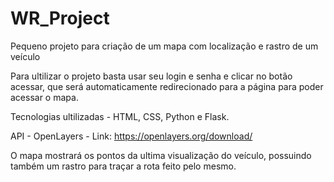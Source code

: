 # WR_Project

Pequeno projeto para criação de um mapa com localização e rastro de um veículo

Para ultilizar o projeto basta usar seu login e senha e clicar no botão acessar, que será automaticamente redirecionado para a página para poder acessar o mapa.

Tecnologias ultilizadas - HTML, CSS, Python e Flask.

API - OpenLayers - Link: https://openlayers.org/download/

O mapa mostrará os pontos da ultima visualização do veículo, possuindo também um rastro para traçar a rota feito pelo mesmo.
